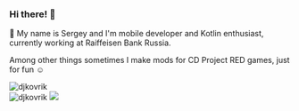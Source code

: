 ### Hi there! 👋
🔭 My name is Sergey and I'm mobile developer and Kotlin enthusiast, currently working at Raiffeisen Bank Russia.

Among other things sometimes I make mods for CD Project RED games, just for fun :relaxed:

<div class="flex w-full items-center flex-wrap">
<img src="https://github-readme-streak-stats.herokuapp.com/?user=djkovrik&" alt="djkovrik" /><br>
<img src="https://github-readme-stats.vercel.app/api?username=djkovrik&show_icons=true&theme=vue&count_private=true" alt="djkovrik" />
<img src="https://github-readme-stats.vercel.app/api/top-langs/?username=djkovrik&langs_count=5&hide=html,assembly,css&layout=compact" />
</div>
